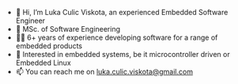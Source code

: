 - 👋 Hi, I’m Luka Culic Viskota, an experienced Embedded Software Engineer
- 📜 MSc. of Software Engineering
- 👨‍💻 6+ years of experience developing software for a range of embedded products
- 👀 Interested in embedded systems, be it microcontroller driven or Embedded Linux
- 📫 You can reach me on luka.culic.viskota@gmail.com

<!---
caffeine93/caffeine93 is a ✨ special ✨ repository because its `README.md` (this file) appears on your GitHub profile.
You can click the Preview link to take a look at your changes.
--->
